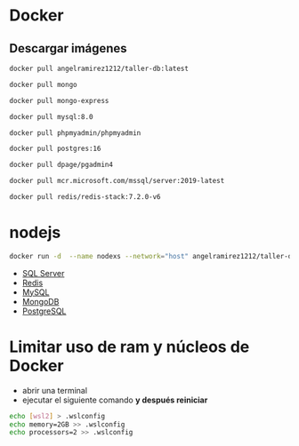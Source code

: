 # Docker

## Descargar imágenes

```sh
docker pull angelramirez1212/taller-db:latest
```

```sh
docker pull mongo
```

```sh
docker pull mongo-express
```

```sh
docker pull mysql:8.0
```

```sh
docker pull phpmyadmin/phpmyadmin
```

```sh
docker pull postgres:16
```

```sh
docker pull dpage/pgadmin4
```

```sh
docker pull mcr.microsoft.com/mssql/server:2019-latest
```

```sh
docker pull redis/redis-stack:7.2.0-v6
```

# nodejs

```sh
docker run -d  --name nodexs --network="host" angelramirez1212/taller-db:latest
```

- [SQL Server ](./SQL-Server/Config.md)
- [Redis](./Redis//Config.md)
- [MySQL](./Mysql//Config.md)
- [MongoDB](./MongoDB/Config.md)
- [PostgreSQL](./PostgreSQL/Config.md)

# Limitar uso de ram y núcleos de Docker

- abrir una terminal
- ejecutar el siguiente comando **y después reiniciar**

```sh
echo [wsl2] > .wslconfig
echo memory=2GB >> .wslconfig
echo processors=2 >> .wslconfig
```
